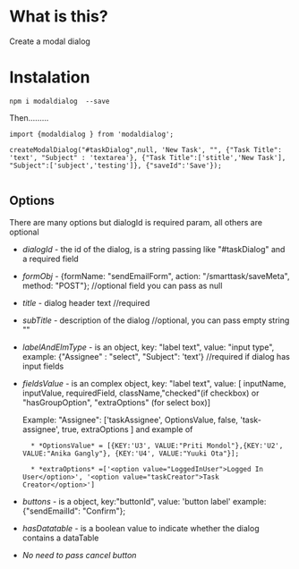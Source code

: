# What is this?
Create a modal dialog

# Instalation

`npm i modaldialog  --save`

Then.........


```
import {modaldialog } from 'modaldialog';

createModalDialog("#taskDialog",null, 'New Task', "", {"Task Title": 'text', "Subject" : 'textarea'}, {"Task Title":['stitle','New Task'], 
"Subject":['subject','testing']}, {"saveId":'Save'});


```

## Options
There are many options but dialogId is required param, all others are optional

* *dialogId* - the id of the dialog, is a string passing like "#taskDialog" and a required field
* *formObj* - {formName: "sendEmailForm", action: "/smarttask/saveMeta", method: "POST"}; //optional field you can pass as null

* *title* - dialog header text //required

* *subTitle* - description of the dialog //optional, you can pass empty string ""

* *labelAndElmType* - is an object, key: "label text", value: "input type", example: {"Assignee" : "select", "Subject": 'text'} //required if dialog has input fields

* *fieldsValue* - is an complex object, key: "label text", value: [ inputName, inputValue, requiredField, className,"checked"(if checkbox) or "hasGroupOption", "extraOptions" (for select box)]

    Example:
        "Assignee": ['taskAssignee', OptionsValue, false, 'task-assignee', true, extraOptions ] and example of

        * *OptionsValue* = [{KEY:'U3', VALUE:"Priti Mondol"},{KEY:'U2', VALUE:"Anika Gangly"}, {KEY:'U4', VALUE:"Yuuki Ota"}];

        * *extraOptions* =['<option value="LoggedInUser">Logged In User</option>', '<option value="taskCreator">Task Creator</option>']

* *buttons* - is a object, key:"buttonId", value: 'button label'  example: {"sendEmailId": "Confirm"};

* *hasDatatable* - is a boolean value to indicate whether the dialog contains a dataTable
* *No need to pass cancel button*
  

